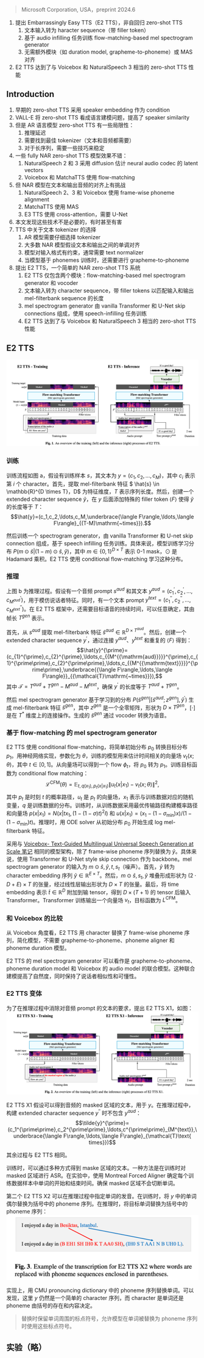> Microsoft Corporation, USA，preprint 2024.6

1. 提出 Embarrassingly Easy TTS（E2 TTS），非自回归 zero-shot TTS
    1. 文本输入转为 haracter sequence（带 filler token）
    2. 基于 audio infilling 任务训练 flow-matching-based mel spectrogram generator
    3. 无需额外模块（如 duration model, grapheme-to-phoneme）或 MAS 对齐
2. E2 TTS 达到了与 Voicebox 和 NaturalSpeech 3 相当的 zero-shot TTS 性能

## Introduction

1. 早期的 zero-shot TTS 采用 speaker embedding 作为 condition
2. VALL-E 将 zero-shot TTS 看成语言建模问题，提高了 speaker similarity
1. 但是 AR 语言模型 zero-shot TTS 有一些局限性：
    1. 推理延迟
    2. 需要找到最佳 tokenizer（文本和音频都需要）
    3. 对于长序列，需要一些技巧来稳定
2. 一些 fully NAR zero-shot TTS 模型效果不错：
    1. NaturalSpeech 2 和 3 采用 diffusion 估计 neural audio codec 的 latent vectors
    2. Voicebox 和 MatchaTTS 使用 flow-matching 
3. 但 NAR 模型在文本和输出音频的对齐上有挑战
    1. NaturalSpeech 2、3 和 Voicebox 使用 frame-wise phoneme alignment
    2. MatchaTTS 使用 MAS
    3. E3 TTS 使用 cross-attention，需要 U-Net
4. 本文发现这些技术不是必要的，有时甚至有害
5. TTS 中关于文本 tokenizer 的选择
    1. AR 模型需要仔细选择 tokenizer
    2. 大多数 NAR 模型假设文本和输出之间的单调对齐
    3. 模型对输入格式有约束，通常需要 text normalizer
    4. 当模型基于 phonemes 训练时，还需要进行 grapheme-to-phoneme
6. 提出 E2 TTS，一个简单的 NAR zero-shot TTS 系统
    1. E2 TTS 仅包含两个模块：flow-matching-based mel spectrogram generator 和 vocoder
    2. 文本输入转为 character sequence，带 filler tokens 以匹配输入和输出 mel-filterbank sequence 的长度
    3. mel spectrogram generator 由 vanilla Transformer 和 U-Net skip connections 组成，使用 speech-infilling 任务训练
    4. E2 TTS 达到了与 Voicebox 和 NaturalSpeech 3 相当的 zero-shot TTS 性能

## E2 TTS

![](image/Pasted%20image%2020240801151059.png)

### 训练
训练流程如图 a，假设有训练样本 $s$，其文本为 $y = (c_1, c_2, ..., c_M)$，其中 $c_i$ 表示第 $i$ 个 character。首先，提取 mel-filterbank 特征 $ \hat{s} \in \mathbb{R}^{D \times T}$，$D$ 为特征维度，$T$ 表示序列长度。然后，创建一个 extended character sequence $\tilde{y}$，在 $y$ 后面添加特殊的 filler token $\langle F \rangle$ 使得 $\tilde{y}$ 的长度等于 $T$：
$$\hat{y}=(c_1,c_2,\ldots,c_M,\underbrace{\langle F\rangle,\ldots,\langle F\rangle}_{(T-M)\mathrm{~times}}).$$

然后训练一个 spectrogram generator，由 vanilla Transformer 和 U-net skip connection 组成，基于 speech infilling 任务训练。具体来说，模型训练学习分布 $P(m \odot \hat{s} | (1 - m) \odot \hat{s}, \hat{y})$，其中 $m \in \{0, 1\}^{D \times T}$ 表示 0-1 mask，$\odot$ 是 Hadamard 乘积。E2 TTS 使用 conditional flow-matching 学习这种分布。

### 推理

上图 b 为推理过程。假设有一个音频 prompt $s^{aud}$ 和其文本 $y^{aud} = (c_1^\prime, c_2^\prime, ..., c_{M^{aud}}^\prime)$，用于模仿说话者特征。同时，有一个文本 prompt $y^{text} = (c_1^{\prime\prime}, c_2^{\prime\prime}, ..., c_{M^{text}}^{\prime\prime})$。在 E2 TTS 框架中，还需要目标语音的持续时间，可以任意确定，其由帧长 $T^{gen}$ 表示。

首先，从 $s^{aud}$ 提取 mel-filterbank 特征 $\hat{s}^{aud} \in \mathbb{R}^{D \times T^{aud}}$。然后，创建一个 extended character sequence $y^{\prime}$，通过连接 $y^{aud}$、$y^{text}$ 和重复的 $\langle F \rangle$ 得到：
$$\hat{y}^{\prime}=(c_{1}^{\prime},c_{2}^{\prime},\ldots,c_{{M^{{\mathrm{aud}}}}}^{\prime},c_{1}^{\prime\prime},c_{2}^{\prime\prime},\ldots,c_{{M^{{\mathrm{text}}}}}^{\prime\prime},\underbrace{{\langle F\rangle,\ldots,\langle F\rangle}}_{{\mathcal{T}\mathrm{~times}}}),$$
其中 $\mathcal{T} = T^{aud} + T^{gen} - M^{aud} - M^{text}$，确保 $y^{\prime}$ 的长度等于 $T^{aud} + T^{gen}$。

然后 mel spectrogram generator 基于学习到的分布 $P(\hat{s}^{gen} | [\hat{s}^{aud}; z^{gen}], \hat{y}^{\prime})$ 生成 mel-filterbank 特征 $\hat{s}^{gen}$，其中 $z^{gen}$ 是一个全零矩阵，形状为 $D \times T^{gen}$，$[\cdot]$ 是在 $T^*$ 维度上的连接操作。生成的 $\hat{s}^{gen}$ 通过 vocoder 转换为语音。

### 基于 flow-matching 的 mel spectrogram generator

E2 TTS 使用 conditional flow-matching，将简单初始分布 $p_0$ 转换目标分布 $p_1$。用神经网络实现，参数化为 $\theta$，训练的模型用来估计时间相关的向量场 $v_t(x; \theta)$，其中 $t \in [0, 1]$。从向量场可以得到一个 flow $\phi_t$，将 $p_0$ 转为 $p_1$。训练目标函数为 conditional flow matching：
$$\mathcal{L}^{\mathrm{CFM}}(\theta)=\mathbb{E}_{t,q(x_1),p_t(x|x_1)}\left\|u_t(x|x_1)-v_t(x;\theta)\right\|^2,$$
其中 $p_t$ 是时刻 $t$ 的概率路径，$u_t$ 是 $p_t$ 的向量场，$x_1$ 表示与训练数据对应的随机变量，$q$ 是训练数据的分布。训练时，从训练数据采用最优传输路径构建概率路径和向量场 $p(x|x_1)=N(x|t x_1, (1 - (1 - \sigma) t)^2 I)$ 和 $u(x|x_1)= (x_1 - (1 - \sigma_{\min}) x)/(1 - (1 - \sigma_{\min}) t)$。推理时，用 ODE solver 从初始分布 $p_0$ 开始生成 log mel-filterbank 特征。

采用与 [Voicebox- Text-Guided Multilingual Universal Speech Generation at Scale 笔记](Voicebox-%20Text-Guided%20Multilingual%20Universal%20Speech%20Generation%20at%20Scale%20笔记.md) 相同的模型架构，除了 frame-wise phoneme 序列替换为 $\hat{y}$。具体来说，使用 Transformer 和 U-Net style skip connection 作为 backbone。mel spectrogram generator 的输入为 $m \odot \hat{s}, \hat{y}, t, s_t$（噪声）。首先，$\hat{y}$ 转为 character embedding 序列 $\tilde{y} \in \mathbb{R}^{E \times T}$。然后，$m \odot \hat{s}, s_t, \tilde{y}$ 堆叠形成形状为 $(2 \cdot D + E) \times T$ 的张量，经过线性层输出形状为 $D \times T$ 的张量。最后，将 time embedding 表示 $\tilde{t} \in \mathbb{R}^D$ 附加到输 tensor，得到 $D \times (T + 1)$ 的 tensor 后输入 Transformer。Transformer 训练输出一个向量场 $v_t$，目标函数为 $L^{\mathrm{CFM}}$。

### 和 Voicebox 的比较

从 Voicebox 角度看，E2 TTS 用 character 替换了 frame-wise phoneme 序列，简化模型，不需要 grapheme-to-phoneme、phoneme aligner 和 phoneme duration 模型。

E2 TTS 的 mel spectrogram generator 可以看作是 grapheme-to-phoneme、phoneme duration model 和 Voicebox 的 audio model 的联合模型。这种联合建模提高了自然度，同时保持了说话者相似性和可懂性。

### E2 TTS 变体

为了在推理过程中消除对音频 prompt 的文本的要求，提出 E2 TTS X1，如图：
![](image/Pasted%20image%2020240801160943.png)

E2 TTS X1 假设可以得到音频的 masked 区域的文本，用于 $y$。在推理过程中，构建 extended character sequence $y^{\prime\prime}$ 时不包含 $y^{aud}$：
$$\tilde{y}^{\prime}=(c_1^{\prime\prime},c_2^{\prime\prime},\ldots,c^{\prime\prime}_{M^{text}},\underbrace{\langle F\rangle,\ldots,\langle F\rangle}_{\mathcal{T}\text{ times}})$$

其余过程与 E2 TTS 相同。

训练时，可以通过多种方式得到 maske 区域的文本。一种方法是在训练时对 masked 区域进行 ASR。在实验中，使用 Montreal Forced Aligner 确定每个训练数据样本中单词的开始和结束时间。确保 masked 区域不会切断单词。

第二个 E2 TTS X2 可以在推理过程中指定单词的发音。在训练时，将 $y$ 中的单词偶尔替换为括号中的 phoneme 序列。在推理时，将目标单词替换为括号中的 phoneme 序列：
![](image/Pasted%20image%2020240801162717.png)

实现上，用 CMU pronouncing dictionary 中的 phoneme 序列替换单词。可以发现，这里 $y$ 仍然是一个简单的 character 序列，而 character 是单词还是 phoneme 由括号的存在和内容决定。
> 替换时保留单词周围的标点符号，允许模型在单词被替换为 phoneme 序列时使用这些标点符号。

## 实验（略）
